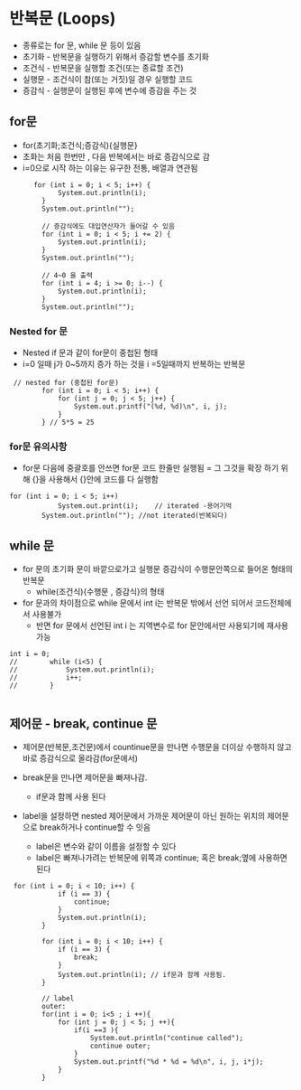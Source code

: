 # 반복문 (Loops)

- 종류로는 for 문, while 문 등이 있음
- 초기화 - 반복문을 실행하기 위해서 증감할 변수를 초기화
- 조건식 - 반복문을 실행할 조건(또는 종료할 조건)
- 실행문 - 조건식이 참(또는 거짓)일 경우 실행할 코드
- 증감식 - 실행문이 실행된 후에 변수에 증감을 주는 것

## for문

- for(초기화;조건식;증감식){실행문}
- 초화는 처음 한번만 , 다음 반복에서는 바로 증감식으로 감
- i=0으로 시작 하는 이유는 유구한 전통, 배열과 연관됨

```
      for (int i = 0; i < 5; i++) {
            System.out.println(i);
        }
        System.out.println("");

        // 증감식에도 대입연산자가 들어갈 수 있음
        for (int i = 0; i < 5; i += 2) {
            System.out.println(i);
        }
        System.out.println("");

        // 4~0 을 출력
        for (int i = 4; i >= 0; i--) {
            System.out.println(i);
        }
        System.out.println("");
```

### Nested for 문

- Nested if 문과 같이 for문이 중첩된 형태
- i=0 일때 j가 0~5까지 증가 하는 것을 i =5일때까지 반복하는 반복문
```
 // nested for (중첩된 for문)
        for (int i = 0; i < 5; i++) {
            for (int j = 0; j < 5; j++) {
                System.out.printf("(%d, %d)\n", i, j);
            }
        } // 5*5 = 25
```

### for문 유의사항

- for문 다음에 중괄호를 안쓰면 for문 코드 한줄만 실행됨
= 그 그것을 확장 하기 위해 {}을 사용해서 {}안에 코드를 다 실행함

```
for (int i = 0; i < 5; i++)
            System.out.print(i);    // iterated -용어기억
        System.out.println(""); //not iterated(반복되다)
```


## while 문
- for 문의 초기화 문이 바깥으로가고 실행문 증감식이 수행문안쪽으로 들어온 형태의 반복문
    - while(조건식){수행문 , 증감식}의 형태
- for 문과의 차이점으로 while 문에서 int i는 반복문 밖에서 선언 되어서 코드전체에서 사용불가
    - 반면 for 문에서 선언된 int i 는 지역변수로 for 문안에서만 사용되기에 재사용 가능
```
int i = 0;
//        while (i<5) {
//            System.out.println(i);
//            i++;
//        }


```

## 제어문 - break, continue 문

- 제어문(반복문,조건문)에서 countinue문을 만나면 수행문을 더이상 수행하지 않고 바로 증감식으로 올라감(for문에서)
- break문을 만나면 제어문을 빠져나감.
    - if문과 함께 사용 된다

- label을 설정하면 nested 제어문에서 가까운 제어문이 아닌 원하는 위치의 제어문으로 break하거나 continue할 수 잇음
    - label은 변수와 같이 이름을 설정할 수 있다
    - label은 빠져나가려는 반복문에 위쪽과 continue; 혹은 break;옆에 사용하면 된다
```
 for (int i = 0; i < 10; i++) {
            if (i == 3) {
                continue;
            }
            System.out.println(i);
        }

        for (int i = 0; i < 10; i++) {
            if (i == 3) {
                break;
            }
            System.out.println(i); // if문과 함께 사용됨.
        }

        // label
        outer:
        for(int i = 0; i<5 ; i ++){
            for (int j = 0; j < 5; j ++){
                if(i ==3 ){
                    System.out.println("continue called");
                    continue outer; 
                }
                System.out.printf("%d * %d = %d\n", i, j, i*j);
            }
        }

```



